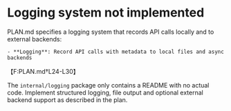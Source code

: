 # Logging system not implemented

PLAN.md specifies a logging system that records API calls locally and to external backends:
```
- **Logging**: Record API calls with metadata to local files and async backends
```
【F:PLAN.md†L24-L30】

The `internal/logging` package only contains a README with no actual code. Implement structured logging, file output and optional external backend support as described in the plan.
